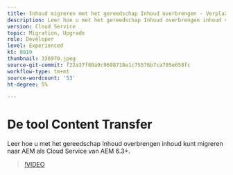 ```yaml
---
title: Inhoud migreren met het gereedschap Inhoud overbrengen - Verplaatsen naar A.. (Titels mogen niet meer dan 60 tekens bevatten)
description: Leer hoe u met het gereedschap Inhoud overbrengen inhoud vanuit AEM 6 kunt migreren naar AEM als Cloud Service.
version: Cloud Service
topic: Migration, Upgrade
role: Developer
level: Experienced
kt: 8919
thumbnail: 336970.jpeg
source-git-commit: f22a37f80a9c9698718e1c75576b7ca705e658fc
workflow-type: tm+mt
source-wordcount: '53'
ht-degree: 5%

---
```



# De tool Content Transfer

Leer hoe u met het gereedschap Inhoud overbrengen inhoud kunt migreren naar AEM als Cloud Service van AEM 6.3+.

>[!VIDEO](https://video.tv.adobe.com/v/336970/?quality=12&learn=on)
